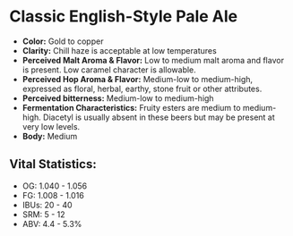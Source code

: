 # Classic English-Style Pale Ale

- **Color:** Gold to copper
- **Clarity:** Chill haze is acceptable at low temperatures
- **Perceived Malt Aroma & Flavor:** Low to medium malt aroma and flavor is present. Low caramel character is allowable.
- **Perceived Hop Aroma & Flavor:** Medium-low to medium-high, expressed as floral, herbal, earthy, stone fruit or other attributes.
- **Perceived bitterness:** Medium-low to medium-high
- **Fermentation Characteristics:** Fruity esters are medium to medium-high. Diacetyl is usually absent in these beers but may be present at very low levels.
- **Body:** Medium

## Vital Statistics:

- OG: 1.040 - 1.056
- FG: 1.008 - 1.016
- IBUs: 20 - 40
- SRM: 5 - 12
- ABV: 4.4 - 5.3%

